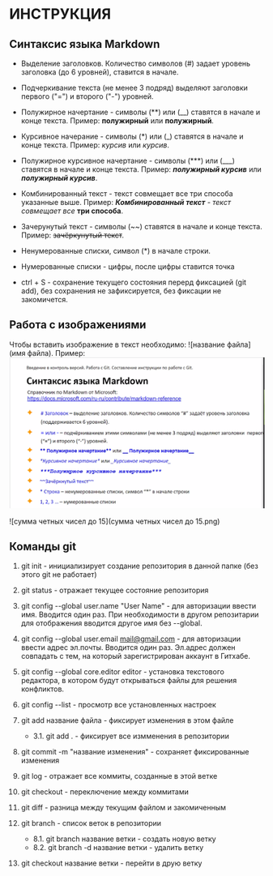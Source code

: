 # ИНСТРУКЦИЯ

## Синтаксис языка Markdown

* Выделение заголовков. Количество символов (#)  задает уровень заголовка (до 6 уровней), ставится в начале.

* Подчеркивание текста (не менее 3 подряд) выделяют заголовки первого ("=") и второго ("-") уровней.

* Полужирное начертание - символы (**) или (__) ставятся в начале и конце текста. Пример: **полужирный** или __полужирный__.

* Курсивное начерание - символы (*) или (_) ставятся в начале и конце текста. Пример: *курсив* или _курсив_.

* Полужирное курсивное начертание - символы (***) или (___) ставятся в начале и конце текста. Пример: ***полужирный курсив*** или ___полужирный курсив___.

* Комбинированный текст - текст совмещает все три способа указанные выше. Пример: _***Комбинированный текст*** - текст совмещает все_ **три способа**.

* Зачерунутый текст - символы (~~) ставятся в начале и конце текста. Пример: ~~зачёркунутый текст~~.

* Ненумерованные списки, символ (*) в начале строки.

* Нумерованные списки - цифры, после цифры ставится точка

* ctrl + S - сохранение текущего состояния перерд фиксацией (git add), без сохранения не зафиксируется, без фиксации не закомичется.

## Работа с изображениями

Чтобы вставить изображение в текст необходимо: 
![название файла](имя файла). Пример: ![Синтаксис языка Markdown](Синтаксис.png)

![сумма четных чисел до 15](сумма четных чисел до 15.png)

## Команды git

1. git init - инициализирует создание репозитория в данной папке (без этого git не работает)

2. git status - отражает текущее состояние репозитория

3. git config --global user.name "User Name" - для авторизации ввести имя. Вводится один раз. При необходимости в другом репозитарии для отображения вводится другое имя без --global.

4. git config --global user.email mail@gmail.com - для авторизации ввести адрес эл.почты. Вводится один раз. Эл.адрес должен совпадать с тем, на который зарегистрирован аккаунт в Гитхабе.

5. git config --global core.editor editor - установка текстового редактора, в котором будут открываться файлы для решения конфликтов.

6. git config --list - просмотр все установленных настроек

3. git add название файла - фиксирует изменения в этом файле

    * 3.1. git add . - фиксирует все измменения в репозитории

4. git commit -m "название изменения" - сохраняет фиксированные изменения

5. git log - отражает все коммиты, созданные в этой ветке

6. git checkout - переключение между коммитами

7. git diff - разница между текущим файлом и закомиченным 

8. git branch - список веток в репозитории

    * 8.1. git branch название ветки - создать новую ветку
    * 8.2. git branch -d название ветки - удалить ветку

9. git checkout название ветки - перейти в друю ветку
